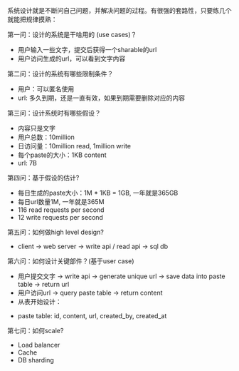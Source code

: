 系统设计就是不断问自己问题，并解决问题的过程。有很强的套路性，只要练几个就能把规律摸熟：

第一问：设计的系统是干啥用的 (use cases)？
* 用户输入一些文字，提交后获得一个sharable的url
* 用户访问生成的url，可以看到文字内容

第二问：设计的系统有哪些限制条件？
* 用户：可以匿名使用
* url: 多久到期，还是一直有效，如果到期需要删除对应的内容

第三问：设计系统时有哪些假设？
* 内容只是文字
* 用户总数：10million
* 日访问量：10million read, 1million write
* 每个paste的大小：1KB content
* url: 7B

第四问：基于假设的估计?
* 每日生成的paste大小：1M * 1KB = 1GB, 一年就是365GB
* 每日url数量1M, 一年就是365M
* 116 read requests per second
* 12 write requests per second

第五问：如何做high level design?
* client -> web server -> write api / read api -> sql db

第六问：如何设计关键部件？(基于user case)
* 用户提交文字 -> write api -> generate unique url -> save data into paste table -> return url
* 用户访问url -> query paste table -> return content
* 从表开始设计：
- paste table: id, content, url, created_by, created_at

第七问：如何scale?
* Load balancer
* Cache
* DB sharding
